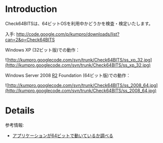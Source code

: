# Introduction #

Check64BITSは、64ビットOSを利用中かどうかを検査・検定いたします。

入手: http://code.google.com/p/kumpro/downloads/list?can=2&q=Check64BITS

Windows XP (32ビット版)での動作：

![http://kumpro.googlecode.com/svn/trunk/Check64BITS/ss_xp_32.jpg](http://kumpro.googlecode.com/svn/trunk/Check64BITS/ss_xp_32.jpg)

Windows Server 2008 [R2](https://code.google.com/p/kumpro/source/detail?r=2) Foundation (64ビット版)での動作：

![http://kumpro.googlecode.com/svn/trunk/Check64BITS/ss_2008_64.jpg](http://kumpro.googlecode.com/svn/trunk/Check64BITS/ss_2008_64.jpg)

# Details #

参考情報:
  * [アプリケーションが64ビットで動いているか調べる](http://dobon.net/vb/dotnet/system/is64bit.html)